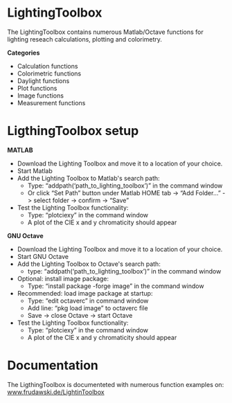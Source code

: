 # LightingToolbox
The LightingToolbox contains numerous Matlab/Octave functions for lighting reseach calculations, plotting and colorimetry.

**Categories**
- Calculation functions
- Colorimetric functions
- Daylight functions
- Plot functions
- Image functions
- Measurement functions

# LigthingToolbox setup
**MATLAB**
* Download the Lighting Toolbox and move it to a location of your choice.
* Start Matlab
* Add the Lighting Toolbox to Matlab's search path:
  - Type: “addpath(‘path_to_lighting_toolbox’)” in the command window
  - Or click “Set Path” button under Matlab HOME tab -> “Add Folder…” -> select folder -> confirm -> “Save”
* Test the Lighting Toolbox functionality:
  - Type: “plotciexy” in the command window
  - A plot of the CIE x and y chromaticity should appear

**GNU Octave**
* Download the Lighting Toolbox and move it to a location of your choice.
* Start GNU Octave
* Add the Lighting Toolbox to Octave's search path:
  - type: “addpath(‘path_to_lighting_toolbox’)” in the command window
* Optional: install image package:
  - Type: “install package -forge image” in the command window
* Recommended: load image package at startup:
  - Type: “edit octaverc” in command window
  - Add line: “pkg load image” to octaverc file
  - Save -> close Octave -> start Octave
* Test the Lighting Toolbox functionality:
  - Type: “plotciexy” in the command window
  - A plot of the CIE x and y chromaticity should appear

# Documentation
The LigthingToolbox is documenteted with numerous function examples on: www.frudawski.de/LightinToolbox
